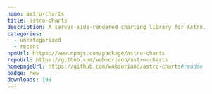 ```yaml
---
name: astro-charts
title: astro-charts
description: A server-side-rendered charting library for Astro.
categories:
  - uncategorized
  - recent
npmUrl: https://www.npmjs.com/package/astro-charts
repoUrl: https://github.com/wobsoriano/astro-charts
homepageUrl: https://github.com/wobsoriano/astro-charts#readme
badge: new
downloads: 199
---
```

